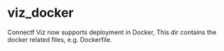 # viz_docker
Connectf Viz now supports deployment in Docker, This dir contains the docker related files, e.g. Dockerfile.
